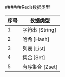 ######Redis数据类型

|序号 |   数据类型      |
|-----|-----------------|
|  1  |字符串   [String]|
|  2  |哈希     [Hash]  |
|  3  |列表     [List]  |
|  4  |集合     [Set]   |
|  5  |有序集合 [Zset]  |
